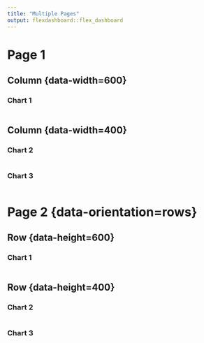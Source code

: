```yaml
---
title: "Multiple Pages"
output: flexdashboard::flex_dashboard
---
```


Page 1
=====================================  
    
Column {data-width=600}
-------------------------------------
    
### Chart 1
    
```{r}
```
   
Column {data-width=400}
-------------------------------------
   
### Chart 2

```{r}
```   
 
### Chart 3
    
```{r}
```

Page 2 {data-orientation=rows}
=====================================     
   
Row {data-height=600}
-------------------------------------

### Chart 1

```{r}
```

Row {data-height=400}
-------------------------------------
   
### Chart 2

```{r}
```   
    
### Chart 3

```{r}
```
